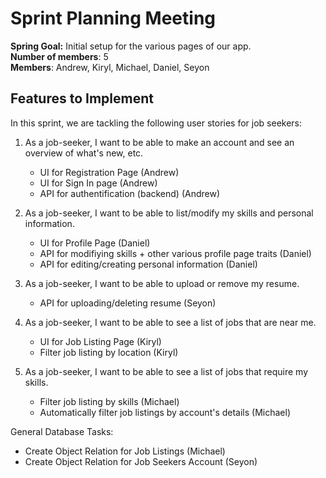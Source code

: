 # Sprint Planning Meeting

**Spring Goal:** Initial setup for the various pages of our app. \
**Number of members**: 5 \
**Members**: Andrew, Kiryl, Michael, Daniel, Seyon 

## Features to Implement
In this sprint, we are tackling the following user stories for job seekers:

1. As a job-seeker, I want to be able to make an account and see an overview of what's new, etc.
    * UI for Registration Page (Andrew)
    * UI for Sign In page (Andrew)
    * API for authentification (backend) (Andrew) 

2. As a job-seeker, I want to be able to list/modify my skills and personal information.
    * UI for Profile Page (Daniel)
    * API for modifiying skills + other various profile page traits (Daniel)
    * API for editing/creating personal information (Daniel)

3. As a job-seeker, I want to be able to upload or remove my resume. 
    * API for uploading/deleting resume (Seyon)

4. As a job-seeker, I want to be able to see a list of jobs that are near me. 
    * UI for Job Listing Page (Kiryl)
    * Filter job listing by location (Kiryl)

5. As a job-seeker, I want to be able to see a list of jobs that require my skills. 
    * Filter job listing by skills (Michael)
    * Automatically filter job listings by account's details (Michael)

General Database Tasks:
* Create Object Relation for Job Listings (Michael)
* Create Object Relation for Job Seekers Account (Seyon)